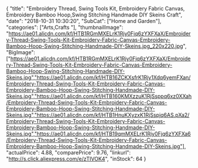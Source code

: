{
	"title": "Embroidery Thread, Swing Tools Kit, Embroidery Fabric Canvas, Embroidery Bamboo Hoop,Swing Stitching Handmade DIY Skeins Craft",
	"date": "2018-10-31 10:30:20",
	"SubCat": ["Home and Garden"],
	"categories": ["Arts,Crafts "],
	"thumbnailImage": "https://ae01.alicdn.com/kf/HTB1RGmMXELrK1Rjy0Fjq6zYXFXaX/Embroidery-Thread-Swing-Tools-Kit-Embroidery-Fabric-Canvas-Embroidery-Bamboo-Hoop-Swing-Stitching-Handmade-DIY-Skeins.jpg_220x220.jpg",
	"BigImage": ["https://ae01.alicdn.com/kf/HTB1RGmMXELrK1Rjy0Fjq6zYXFXaX/Embroidery-Thread-Swing-Tools-Kit-Embroidery-Fabric-Canvas-Embroidery-Bamboo-Hoop-Swing-Stitching-Handmade-DIY-Skeins.jpg","https://ae01.alicdn.com/kf/HTB16ZCKXsfrK1Rjy1Xdq6yemFXan/Embroidery-Thread-Swing-Tools-Kit-Embroidery-Fabric-Canvas-Embroidery-Bamboo-Hoop-Swing-Stitching-Handmade-DIY-Skeins.jpg","https://ae01.alicdn.com/kf/HTB160KMXzzuK1RjSsppq6xz0XXah/Embroidery-Thread-Swing-Tools-Kit-Embroidery-Fabric-Canvas-Embroidery-Bamboo-Hoop-Swing-Stitching-Handmade-DIY-Skeins.jpg","https://ae01.alicdn.com/kf/HTB1HnuKXyzxK1RjSspjq6AS.pXa2/Embroidery-Thread-Swing-Tools-Kit-Embroidery-Fabric-Canvas-Embroidery-Bamboo-Hoop-Swing-Stitching-Handmade-DIY-Skeins.jpg","https://ae01.alicdn.com/kf/HTB19qmMXELrK1Rjy0Fjq6zYXFXa6/Embroidery-Thread-Swing-Tools-Kit-Embroidery-Fabric-Canvas-Embroidery-Bamboo-Hoop-Swing-Stitching-Handmade-DIY-Skeins.jpg"],
	"actualPrice": 4.88,
	"comparePrice": 9.76,
	"linkurl": "http://s.click.aliexpress.com/e/zTIVOK4",
	"inStock": 64
}
